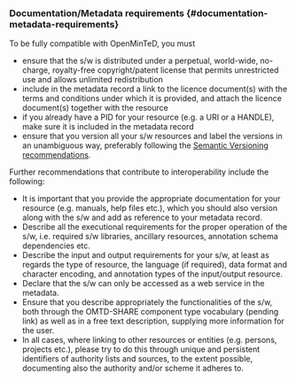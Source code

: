 ### ****Documentation/Metadata requirements**** {#documentation-metadata-requirements}

To be fully compatible with OpenMinTeD, you must

*   ensure that the s/w is distributed under a perpetual, world-wide, no-charge, royalty-free copyright/patent license that permits unrestricted use and allows unlimited redistribution
*   include in the metadata record a link to the licence document(s) with the terms and conditions under which it is provided, and attach the licence document(s) together with the resource
*   if you already have a PID for your resource (e.g. a URI or a HANDLE), make sure it is included in the metadata record
*   ensure that you version all your s/w resources and label the versions in an unambiguous way, preferably following the [Semantic Versioning recommendations](/http:\\semver.org).

Further recommendations that contribute to interoperability include the following:

*   It is important that you provide the appropriate documentation for your resource (e.g. manuals, help files etc.), which you should also version along with the s/w and add as reference to your metadata record.
*   Describe all the executional requirements for the proper operation of the s/w, i.e. required s/w libraries, ancillary resources, annotation schema dependencies etc.
*   Describe the input and output requirements for your s/w, at least as regards the type of resource, the language (if required), data format and character encoding, and annotation types of the input/output resource.
*   Declare that the s/w can only be accessed as a web service in the metadata.
*   Ensure that you describe appropriately the functionalities of the s/w, both through the OMTD-SHARE component type vocabulary (pending link) as well as in a free text description, supplying more information for the user.
*   In all cases, where linking to other resources or entities (e.g. persons, projects etc.), please try to do this through unique and persistent identifiers of authority lists and sources, to the extent possible, documenting also the authority and/or scheme it adheres to.
